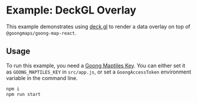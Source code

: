 # Example: DeckGL Overlay

This example demonstrates using [deck.gl](https://deck.gl) to render a data overlay on top of `@goongmaps/goong-map-react`.

## Usage

To run this example, you need a [Goong Maptiles Key](https://account.goong.io). You can either set it as `GOONG_MAPTILES_KEY` in `src/app.js`, or set a `GoongAccessToken` environment variable in the command line.

```bash
npm i
npm run start
```
